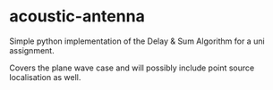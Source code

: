 # acoustic-antenna
Simple python implementation of the Delay & Sum Algorithm for a uni assignment.

Covers the plane wave case and will possibly include point source localisation as well.
